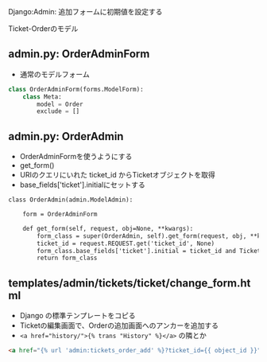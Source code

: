 Django:Admin: 追加フォームに初期値を設定する

Ticket-Orderのモデル

## admin.py: OrderAdminForm

- 通常のモデルフォーム

~~~py
class OrderAdminForm(forms.ModelForm):
    class Meta:
        model = Order
        exclude = []
~~~        

## admin.py: OrderAdmin

- OrderAdminFormを使うようにする
- get_form()
- URIのクエリにいれた ticket_id からTicketオブジェクトを取得
- base_fields['ticket'].initialにセットする

~~~y
class OrderAdmin(admin.ModelAdmin):

    form = OrderAdminForm

    def get_form(self, request, obj=None, **kwargs):
        form_class = super(OrderAdmin, self).get_form(request, obj, **kwargs)
  	    ticket_id = request.REQUEST.get('ticket_id', None)
        form_class.base_fields['ticket'].initial = ticket_id and Ticket.objects.get(id=ticket_id)
        return form_class 
~~~

## templates/admin/tickets/ticket/change_form.html

- Django の標準テンプレートをコピる
- Ticketの編集画面で、Orderの追加画面へのアンカーを追加する
- `<a href="history/">{% trans "History" %}</a>` の隣とか

~~~html
<a href="{% url 'admin:tickets_order_add' %}?ticket_id={{ object_id }}">注文 </a><
~~~
